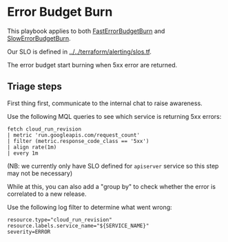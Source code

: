 # Error Budget Burn

This playbook applies to both
[FastErrorBudgetBurn](./FastErrorBudgetBurn.md) and
[SlowErrorBudgetBurn](./SlowErrorBudgetBurn.md).

Our SLO is defined in
[../../terraform/alerting/slos.tf](../../terraform/alerting/slos.tf).

The error budget start burning when 5xx error are returned.

## Triage steps

First thing first, communicate to the internal chat to raise awareness.

Use the following MQL queries to see which service is returning 5xx
errors:

```
fetch cloud_run_revision
| metric 'run.googleapis.com/request_count'
| filter (metric.response_code_class == '5xx')
| align rate(1m)
| every 1m
```

(NB: we currently only have SLO defined for `apiserver` service so this
step may not be necessary)

While at this, you can also add a "group by" to check whether the error
is correlated to a new release.

Use the following log filter to determine what went wrong:

```
resource.type="cloud_run_revision"
resource.labels.service_name="${SERVICE_NAME}"
severity=ERROR
```
